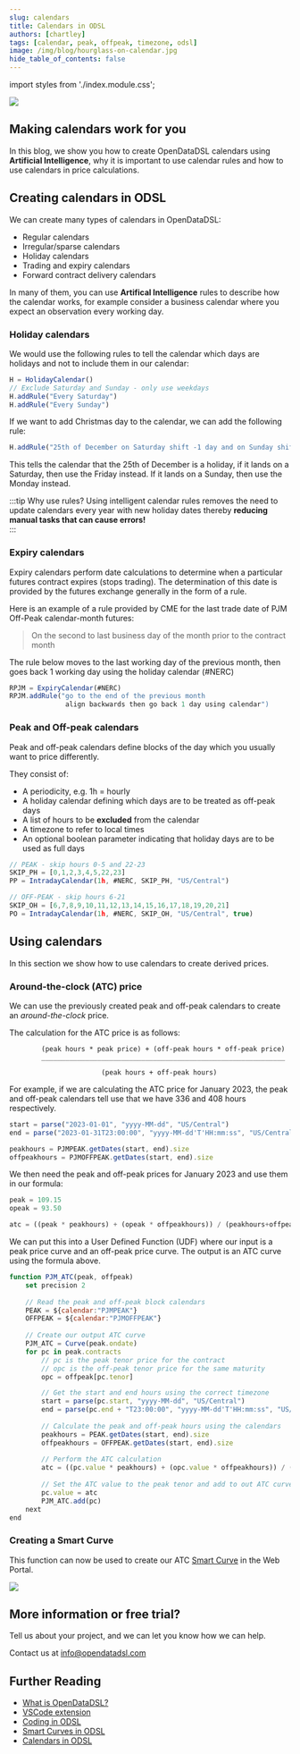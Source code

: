 ```yaml
---
slug: calendars
title: Calendars in ODSL
authors: [chartley]
tags: [calendar, peak, offpeak, timezone, odsl]
image: /img/blog/hourglass-on-calendar.jpg
hide_table_of_contents: false
---
```

import styles from './index.module.css';

<div className="row">
  <div className="column">
    <img src="/img/blog/hourglass-on-calendar.jpg"/>
  </div>
  <div className="column">
  <h2>Making calendars work for you</h2>  
    In this blog, we show you how to create OpenDataDSL calendars using <b>Artificial Intelligence</b>, why it is important to use calendar rules and how to use calendars in price calculations.
  </div>
</div>

<!--truncate-->

## Creating calendars in ODSL
We can create many types of calendars in OpenDataDSL:

* Regular calendars
* Irregular/sparse calendars
* Holiday calendars
* Trading and expiry calendars
* Forward contract delivery calendars

In many of them, you can use **Artifical Intelligence** rules to describe how the calendar works, for example consider a business calendar where you expect an observation every working day.

### Holiday calendars
We would use the following rules to tell the calendar which days are holidays and not to include them in our calendar:

```js
H = HolidayCalendar()
// Exclude Saturday and Sunday - only use weekdays
H.addRule("Every Saturday")
H.addRule("Every Sunday")
```

If we want to add Christmas day to the calendar, we can add the following rule:

```js
H.addRule("25th of December on Saturday shift -1 day and on Sunday shift 1 day")
```

This tells the calendar that the 25th of December is a holiday, if it lands on a Saturday, then use the Friday instead.
If it lands on a Sunday, then use the Monday instead.

:::tip Why use rules?
Using intelligent calendar rules removes the need to update calendars every year with new holiday dates thereby **reducing manual tasks that can cause errors!**   
:::

### Expiry calendars
Expiry calendars perform date calculations to determine when a particular futures contract expires (stops trading).
The determination of this date is provided by the futures exchange generally in the form of a rule.

Here is an example of a rule provided by CME for the last trade date of PJM Off-Peak calendar-month futures:

> On the second to last business day of the month prior to the contract month

The rule below moves to the last working day of the previous month, then goes back 1 working day using the holiday calendar (#NERC)

```js
RPJM = ExpiryCalendar(#NERC)
RPJM.addRule("go to the end of the previous month
              align backwards then go back 1 day using calendar")
```


### Peak and Off-peak calendars
Peak and off-peak calendars define blocks of the day which you usually want to price differently.

They consist of:

* A periodicity, e.g. 1h = hourly
* A holiday calendar defining which days are to be treated as off-peak days
* A list of hours to be **excluded** from the calendar
* A timezone to refer to local times
* An optional boolean parameter indicating that holiday days are to be used as full days

```js
// PEAK - skip hours 0-5 and 22-23
SKIP_PH = [0,1,2,3,4,5,22,23]
PP = IntradayCalendar(1h, #NERC, SKIP_PH, "US/Central")

// OFF-PEAK - skip hours 6-21
SKIP_OH = [6,7,8,9,10,11,12,13,14,15,16,17,18,19,20,21]
PO = IntradayCalendar(1h, #NERC, SKIP_OH, "US/Central", true)
```
## Using calendars
In this section we show how to use calendars to create derived prices.

### Around-the-clock (ATC) price
We can use the previously created peak and off-peak calendars to create an *around-the-clock* price.

The calculation for the ATC price is as follows:

```
        (peak hours * peak price) + (off-peak hours * off-peak price) 
        _____________________________________________________________

                       (peak hours + off-peak hours)
```

For example, if we are calculating the ATC price for January 2023, the peak and off-peak calendars tell use that we have 336 and 408 hours respectively.

```js
start = parse("2023-01-01", "yyyy-MM-dd", "US/Central")
end = parse("2023-01-31T23:00:00", "yyyy-MM-dd'T'HH:mm:ss", "US/Central")

peakhours = PJMPEAK.getDates(start, end).size
offpeakhours = PJMOFFPEAK.getDates(start, end).size
```

We then need the peak and off-peak prices for January 2023 and use them in our formula:

```js
peak = 109.15
opeak = 93.50

atc = ((peak * peakhours) + (opeak * offpeakhours)) / (peakhours+offpeakhours)
```

We can put this into a User Defined Function (UDF) where our input is a peak price curve and an off-peak price curve.
The output is an ATC curve using the formula above.

```js
function PJM_ATC(peak, offpeak)
    set precision 2
    
    // Read the peak and off-peak block calendars
    PEAK = ${calendar:"PJMPEAK"}
    OFFPEAK = ${calendar:"PJMOFFPEAK"}
 
    // Create our output ATC curve
    PJM_ATC = Curve(peak.ondate)
    for pc in peak.contracts
        // pc is the peak tenor price for the contract
        // opc is the off-peak tenor price for the same maturity
        opc = offpeak[pc.tenor]

        // Get the start and end hours using the correct timezone        
        start = parse(pc.start, "yyyy-MM-dd", "US/Central")
        end = parse(pc.end + "T23:00:00", "yyyy-MM-dd'T'HH:mm:ss", "US/Central")
        
        // Calculate the peak and off-peak hours using the calendars
        peakhours = PEAK.getDates(start, end).size
        offpeakhours = OFFPEAK.getDates(start, end).size
        
        // Perform the ATC calculation
        atc = ((pc.value * peakhours) + (opc.value * offpeakhours)) / (peakhours + offpeakhours)
        
        // Set the ATC value to the peak tenor and add to out ATC curve
        pc.value = atc
        PJM_ATC.add(pc)
    next
end
```

### Creating a Smart Curve

This function can now be used to create our ATC [Smart Curve](smartcurves) in the Web Portal.

<img className={styles.product_screenshot} src="/img/blog/atc.png" />

## More information or free trial?
Tell us about your project, and we can let you know how we can help.

Contact us at [info@opendatadsl.com](mailto:info@opendatadsl.com)

## Further Reading
* [What is OpenDataDSL?](https://doc.opendatadsl.com/docs/product/intro)
* [VSCode extension](https://doc.opendatadsl.com/docs/user/vscode)
* [Coding in ODSL](https://doc.opendatadsl.com/docs/odsl)
* [Smart Curves in ODSL](smartcurves)
* [Calendars in ODSL](https://doc.opendatadsl.com/docs/odsl/calendar/calendars)
